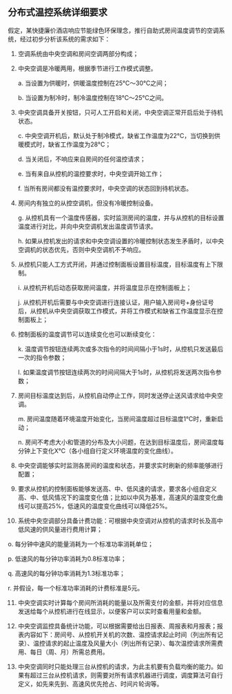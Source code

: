 ## 分布式温控系统详细要求

假定，某快捷廉价酒店响应节能绿色环保理念，推行自助式房间温度调节的空调系统，经过初步分析该系统的需求如下：

1. 空调系统由中央空调和房间空调两部分构成；

2. 中央空调是冷暖两用，根据季节进行工作模式调整。

    a.  当设置为供暖时，供暖温度控制在25°C～30°C之间；

    b.  当设置为制冷时，制冷温度控制在18°C～25°C之间。

3. 中央空调具备开关按钮，只可人工开启和关闭，中央空调正常开启后处于待机状态。

    c.  中央空调开机后，默认处于制冷模式，缺省工作温度为22°C，当切换到供暖模式时，缺省工作温度为28°C；

    d.  当关闭后，不响应来自房间的任何温控请求；

    e.  当有来自从控机的温控要求时，中央空调开始工作；

    f.  当所有房间都没有温控要求时，中央空调的状态回到待机状态。

4. 房间内有独立的从控空调机，但没有冷暖控制设备。

    g.  从控机具有一个温度传感器，实时监测房间的温度，并与从控机的目标设置温度进行对比，并向中央空调机发出温度调节请求。

    h.  如果从控机发出的请求和中央空调设置的冷暖控制状态发生矛盾时，以中央空调机的状态优先，否则中央空调机不予响应。

5. 从控机只能人工方式开闭，并通过控制面板设置目标温度，目标温度有上下限制。

    i.  从控机开机后动态获取房间温度，并将温度显示在控制面板上；

    j.  从控机开机后需要与中央空调进行连接认证，用户输入房间号+身份证号后，从控机从中央空调获取工作模式，并将工作模式和缺省工作温度显示在控制面板上；

6. 控制面板的温度调节可以连续变化也可以断续变化：

    k.  温度调节按钮连续两次或多次指令的时间间隔小于1s时，从控机只发送最后一次的指令参数；

    l.  如果温度调节按钮连续两次的时间间隔大于1s时，从控机将发送两次指令参数；

7. 房间目标温度达到后，从控机自动停止工作，同时发送停止送风请求给中央空调。

    m.  房间温度随着环境温度开始变化，当房间温度超过目标温度1°C时，重新启动；

    n.  房间不考虑大小和管道的分布及大小问题，在达到目标温度后，房间温度每分钟上下变化X°C（各小组自行定义环境温度的变化曲线）。

8. 中央空调能够实时监测各房间的温度和状态，并要求实时刷新的频率能够进行配置；

9. 要求从控机的控制面板能够发送高、中、低风速的请求，要求各小组自定义高、中、低风情况下的温度变化值；比如以中风为基准，高速风的温度变化曲线可以提高25%，低速风的温度变化曲线可以降低25%。

10. 系统中央空调部分具备计费功能：可根据中央空调对从控机的请求时长及高中低风速的供风量进行费用计算；

   o.  每分钟中速风的能量消耗为一个标准功率消耗单位；

   p.  低速风的每分钟功率消耗为0.8标准功率；

   q.  高速风的每分钟功率消耗为1.3标准功率；

   r.  并假设，每一个标准功率消耗的计费标准是5元。

11. 中央空调实时计算每个房间所消耗的能量以及所需支付的金额，并将对应信息发送给每个从控机进行在线显示，以便客户可以实时查看用量和金额。

12. 中央空调监控具备统计功能，可以根据需要给出日报表、周报表和月报表；报表内容如下：房间号、从控机开关机的次数、温控请求起止时间（列出所有记录）、温控请求的起止温度及风量大小（列出所有记录）、每次温控请求所需费用、每日（周、月）所需总费用。

13. 中央空调同时只能处理三台从控机的请求，为此主机要有负载均衡的能力。如果有超过三台从控机请求，则需要对所有请求机器进行调度，调度算法可自行定义，如先来先到、高速风优先抢占、时间片轮询等。
